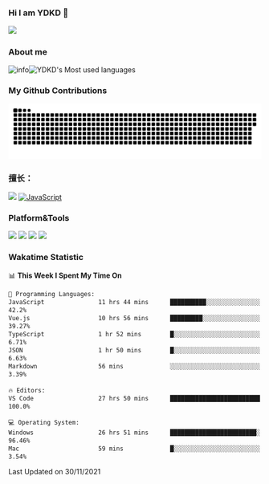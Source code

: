 ### Hi I am YDKD 👋

![](https://visitor-badge.glitch.me/badge?page_id=YDKD.readme)

### About me
![info](https://github-readme-stats.vercel.app/api?username=YDKD&show_icons=true&theme=cobalt)![YDKD's Most used languages](https://github-readme-stats.vercel.app/api/top-langs/?username=YDKD&layout=compact&hide_border=true&langs_count=8)

### My Github Contributions
![](https://raw.githubusercontent.com/YDKD/YDKD/main/assets/github-contribution-grid-snake.svg)

### 擅长：<br />
[![](https://img.shields.io/badge/-Vue.js-007396?style=flat-square&logo=Vue.js&logoColor=#4FC08D)](https://cn.vuejs.org/)
[![JavaScript](https://img.shields.io/badge/-JavaScript-f7e018?style=flat-square&logo=javascript&logoColor=white)]()

### Platform&Tools <br/>

[![]( https://img.shields.io/badge/macOS-Big%20Sur-292e33?style=flat-square&logo=apple&logoColor=ffffff )]() [![](https://img.shields.io/badge/Windows-10-2376bc?style=flat-square&logo=windows&logoColor=ffffff)]() [![]( https://img.shields.io/badge/IDE-Visual%20Studio%20Code-blue?style=flat-square&logo=visual-studio-code&logoColor=ffffff )]() [![]( https://img.shields.io/badge/iPhone-12-999999?style=flat-square&logo=apple&logoColor=ffffff)]() <br />

### Wakatime Statistic
<!--START_SECTION:waka-->
📊 **This Week I Spent My Time On** 

```text
💬 Programming Languages: 
JavaScript               11 hrs 44 mins      ██████████░░░░░░░░░░░░░░░   42.2% 
Vue.js                   10 hrs 56 mins      █████████░░░░░░░░░░░░░░░░   39.27% 
TypeScript               1 hr 52 mins        █░░░░░░░░░░░░░░░░░░░░░░░░   6.71% 
JSON                     1 hr 50 mins        █░░░░░░░░░░░░░░░░░░░░░░░░   6.63% 
Markdown                 56 mins             ░░░░░░░░░░░░░░░░░░░░░░░░░   3.39%

🔥 Editors: 
VS Code                  27 hrs 50 mins      █████████████████████████   100.0%

💻 Operating System: 
Windows                  26 hrs 51 mins      ████████████████████████░   96.46% 
Mac                      59 mins             █░░░░░░░░░░░░░░░░░░░░░░░░   3.54%

```


 Last Updated on 30/11/2021
<!--END_SECTION:waka-->

<!--
**YDKD/YDKD** is a ✨ _special_ ✨ repository because its `README.md` (this file) appears on your GitHub profile.

Here are some ideas to get you started:

- 🔭 I’m currently working on ...
- 🌱 I’m currently learning ...
- 👯 I’m looking to collaborate on ...
- 🤔 I’m looking for help with ...
- 💬 Ask me about ...
- 📫 How to reach me: ...
- 😄 Pronouns: ...
- ⚡ Fun fact: ...
-->
